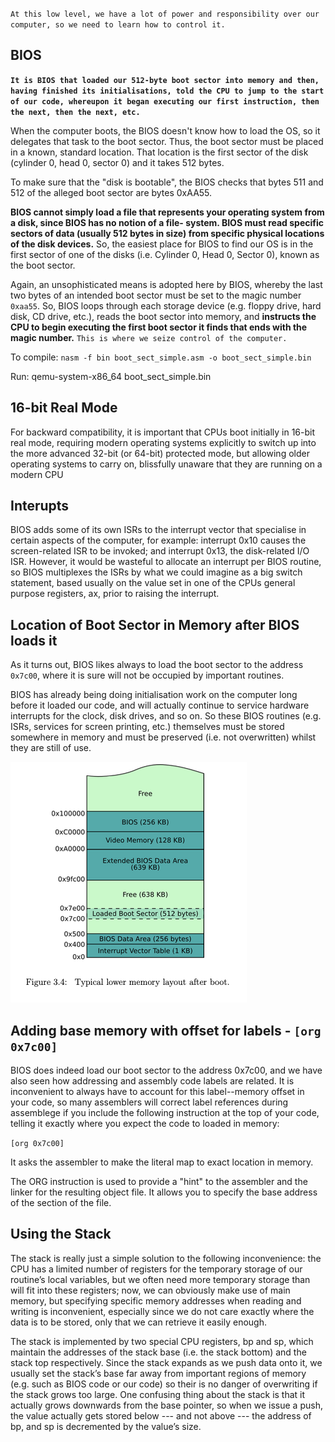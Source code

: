 
`At this low level, we have a lot of power and responsibility over our computer, so we need to learn how to control it.`

## BIOS

**`It is BIOS that loaded our 512-byte boot sector into memory and then, having finished its initialisations, told the CPU to jump to the start of our code, whereupon it began executing our first instruction, then the next, then the next, etc.`**

When the computer boots, the BIOS doesn't know how to load the OS, so it delegates that task to the boot sector. Thus, the boot sector must be placed in a known, standard location. That location is the first sector of the disk (cylinder 0, head 0, sector 0) and it takes 512 bytes.

To make sure that the "disk is bootable", the BIOS checks that bytes 511 and 512 of the alleged boot sector are bytes 0xAA55.

**BIOS cannot simply load a file that represents your operating system from a disk, since BIOS has no notion of a file- system. BIOS must read specific sectors of data (usually 512 bytes in size) from specific physical locations of the disk devices.** So, the easiest place for BIOS to find our OS is in the first sector of one of the disks (i.e. Cylinder 0, Head 0, Sector 0), known as the boot sector. 

Again, an unsophisticated means is adopted here by BIOS, whereby the last two bytes of an intended boot sector must be set to the magic number `0xaa55`. So, BIOS loops through each storage device (e.g. floppy drive, hard disk, CD drive, etc.), reads the boot sector into memory, and **instructs the CPU to begin executing the first boot sector it finds that ends with the magic number.**
`This is where we seize control of the computer.`

To compile: `nasm -f bin boot_sect_simple.asm -o boot_sect_simple.bin`

Run: qemu-system-x86_64 boot_sect_simple.bin

## 16-bit Real Mode

For backward compatibility, it is important that CPUs boot initially in 16-bit real mode, requiring modern operating systems explicitly to switch up into the more advanced 32-bit (or 64-bit) protected mode, but allowing older operating systems to carry on, blissfully unaware that they are running on a modern CPU

## Interupts 

BIOS adds some of its own ISRs to the interrupt vector that specialise in certain aspects of the computer, for example: interrupt 0x10 causes the screen-related ISR to be invoked; and interrupt 0x13, the disk-related I/O ISR.
However, it would be wasteful to allocate an interrupt per BIOS routine, so BIOS multiplexes the ISRs by what we could imagine as a big switch statement, based usually on the value set in one of the CPUs general 
purpose registers, ax, prior to raising the interrupt.


## Location of Boot Sector in Memory after BIOS loads it

As it turns out, BIOS likes always to load the boot sector to the address `0x7c00`, where it is sure will not be occupied by important routines.

BIOS has already being doing initialisation work on the computer long before it loaded our code, and will actually continue to service hardware interrupts for the clock, disk drives, and so on. So these BIOS routines (e.g. ISRs, services for screen printing, etc.) themselves must be stored somewhere in memory and must be preserved (i.e. not overwritten) whilst they are still of use.

![Memory Layout](https://github.com/TonyJosi97/os/blob/master/docs/resources/Typical%20lower%20memory%20layout%20after%20boot.png)

## Adding base memory with offset for labels - `[org 0x7c00]`

BIOS does indeed load our boot sector to the address
0x7c00, and we have also seen how addressing and assembly code labels are related.
It is inconvenient to always have to account for this label--memory offset in your code, so many assemblers will correct label references during assemblege if you include the following instruction at the top of your code, telling it exactly where you expect the
code to loaded in memory:

`[org 0x7c00]`

It asks the assembler to make the literal map to exact location in memory.

The ORG instruction is used to provide a "hint" to the assembler and the linker for the resulting object file. It allows you to specify the base address of the section of the file.

## Using the Stack

The stack is really just a simple solution to the following inconvenience: the CPU has a limited number of registers for the temporary storage of our routine’s local variables, but we often need more temporary storage than will fit into these registers; now, we can obviously make use of main memory, but specifying specific memory addresses when reading and writing is inconvenient, especially since we do not care exactly where the data is to be stored, only that we can retrieve it easily enough.

The stack is implemented by two special CPU registers, bp and sp, which maintain the addresses of the stack base (i.e. the stack bottom) and the stack top respectively. Since the stack expands as we push data onto it, we usually set the stack’s base far away from important regions of memory (e.g. such as BIOS code or our code) so their is no danger of overwriting if the stack grows too large. One confusing thing about the stack is that it actually grows downwards from the base pointer, so when we issue a push, the value actually gets stored below --- and not above --- the address of bp, and sp is decremented by the value’s size.